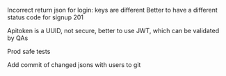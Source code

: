 Incorrect return json for login: keys are different 
Better to have a different status code for signup 201

Apitoken is a UUID, not secure, better to use JWT, which can be validated by QAs 

Prod safe tests

Add commit of changed jsons with users to git 